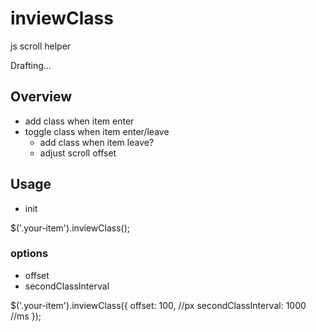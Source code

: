 # inviewClass
js scroll helper

Drafting...

## Overview
- add class when item enter
- toggle class when item enter/leave
  - add class when item leave?
  - adjust scroll offset
 
## Usage
- init

$('.your-item').inviewClass();



### options

- offset
- secondClassInterval

$('.your-item').inviewClass({
  offset: 100, //px
  secondClassInterval: 1000 //ms
});
  




